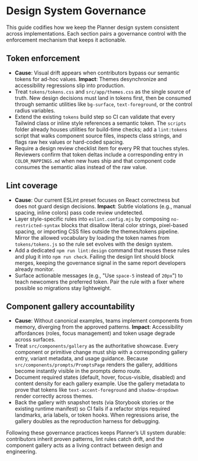 # Design System Governance

This guide codifies how we keep the Planner design system consistent across implementations. Each section pairs a governance control with the enforcement mechanism that keeps it actionable.

## Token enforcement

- **Cause**: Visual drift appears when contributors bypass our semantic tokens for ad-hoc values. **Impact**: Themes desynchronize and accessibility regressions slip into production.
- Treat `tokens/tokens.css` and `src/app/themes.css` as the single source of truth. New design decisions must land in tokens first, then be consumed through semantic utilities like `bg-surface`, `text-foreground`, or the control radius variables.
- Extend the existing `tokens` build step so CI can validate that every Tailwind class or inline style references a semantic token. The `scripts` folder already houses utilities for build-time checks; add a `lint:tokens` script that walks component source files, inspects class strings, and flags raw hex values or hard-coded spacing.
- Require a design review checklist item for every PR that touches styles. Reviewers confirm that token deltas include a corresponding entry in `COLOR_MAPPINGS.md` when new hues ship and that component code consumes the semantic alias instead of the raw value.

## Lint coverage

- **Cause**: Our current ESLint preset focuses on React correctness but does not guard design decisions. **Impact**: Subtle violations (e.g., manual spacing, inline colors) pass code review undetected.
- Layer style-specific rules into `eslint.config.mjs` by composing `no-restricted-syntax` blocks that disallow literal color strings, pixel-based spacing, or importing CSS files outside the themes/tokens pipeline. Mirror the allowed vocabulary by loading the token names from `tokens/tokens.js` so the rule set evolves with the design system.
- Add a dedicated `npm run lint:design` command that reuses these rules and plug it into `npm run check`. Failing the design lint should block merges, keeping the governance signal in the same report developers already monitor.
- Surface actionable messages (e.g., "Use `space-5` instead of `20px`") to teach newcomers the preferred token. Pair the rule with a fixer where possible so migrations stay lightweight.

## Component gallery accountability

- **Cause**: Without canonical examples, teams implement components from memory, diverging from the approved patterns. **Impact**: Accessibility affordances (roles, focus management) and token usage degrade across surfaces.
- Treat `src/components/gallery` as the authoritative showcase. Every component or primitive change must ship with a corresponding gallery entry, variant metadata, and usage guidance. Because `src/components/prompts/PromptsPage` renders the gallery, additions become instantly visible in the prompts demo route.
- Document required states (default, hover, focus-visible, disabled) and content density for each gallery example. Use the gallery metadata to prove that tokens like `text-accent-foreground` and `shadow-dropdown` render correctly across themes.
- Back the gallery with snapshot tests (via Storybook stories or the existing runtime manifest) so CI fails if a refactor strips required landmarks, aria labels, or token hooks. When regressions arise, the gallery doubles as the reproduction harness for debugging.

Following these governance practices keeps Planner’s UI system durable: contributors inherit proven patterns, lint rules catch drift, and the component gallery acts as a living contract between design and engineering.
